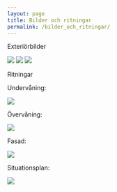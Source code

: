 ```yaml
---
layout: page
title: Bilder och ritningar
permalink: /bilder_och_ritningar/
---
```


Exteriörbilder

<img src="http://gf33.se/images/img_3450.jpeg" >

<img src="http://gf33.se/images/img_3451.jpeg" >

<img src="http://gf33.se/images/img_3452.jpeg" >

Ritningar

Undervåning:

<img src="http://gf33.se/images/bottenplan.jpeg" >

Övervåning:

<img src="http://gf33.se/images/overvaning.jpeg" >

Fasad:

<img src="http://gf33.se/images/fasad.jpeg" >

Situationsplan:

<img src="http://gf33.se/images/situationsplan.jpeg" >
